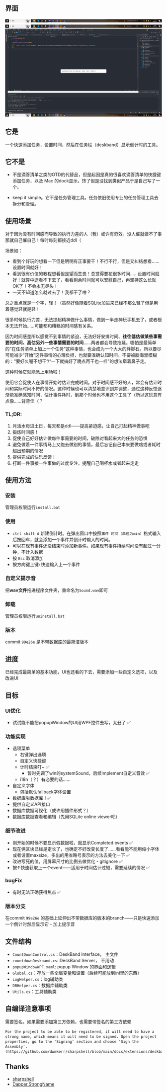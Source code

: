 ﻿## 界面
![deskband normal](./images/deskband_normal.png)
![deskband countdown](./images/deskband_countdown.png)
![popupWindow](./images/popup_window.png)

## 它是
一个快速添加任务，设置时间，然后在任务栏（deskband）显示倒计时的工具。

## 它不是
- 不是滴答清单之类的OTD的代替品，但是起因是真的很喜欢滴答清单的快捷键添加任务，以及 Mac 的dock显示。馋了但是没找到类似产品于是自己写了一个。

- keep it simple。它不是任务管理工具。任务依旧使用专业的任务管理工具去拆分和管理。

## 使用场景
对于因为没有时间感而导致的执行力差的人（我）或许有奇效。没人催就做不了事那就自己催自己！每时每刻都接近ddl（


场景如：
- 看到个好玩的想看一下但是明明有正事要干！不行不行，但是又纠结想看……设置时间就好！
- 看到很有价值的教程想看但是望而生畏！总觉得要花很多时间……设置时间就好！就算中途看不下去了，看看剩余时间就可以安慰自己，再坚持这么长就OK了！不会永无尽头！
- 一天不知道怎么就过去了！我都干了啥？


总之重点就是一个字，轻！（虽然好像随着SQLite加进来已经不那么轻了但是用着感觉轻就是轻！

很多时候执行力差，无法提起精神做什么事情，做到一半走神玩手机去了，或者根本无法开始……可能都和糟糕的时间感有关系。

因为时间感差所以感觉不到事情的紧迫，无法好好安排时间、**往往低估做某些事需要的时间、高估另外一些事情需要的时间**……两者都会导致拖延。哪怕是最简单的“在任务清单上加上一个任务”这种事情，也会成为一个大大的绊脚石。所以要尽可能减少“开始”这件事情的心理负担，也就要准确认知时间。不要被脑海里模糊的：“要好久喔不想干”/“一下就搞好了晚点再干也一样”的想法牵着鼻子走。

这种时候它就能派上用场啦！

使用它会促使人在事情开始时估计完成时间。对于时间感不好的人，常会有估计时间和实际时间不符的情况。这种时候也可以清楚地意识到并调整，通过这种反馈逐渐能准确感知时间，估计事件耗时，到那个时候也不用这个工具了（所以这玩意有点像……背背佳（？

### TL;DR:
1. 月活水母进土日，每天都是ddl——提高紧迫感，让自己打起精神做事吧
2. 锻炼时间感！
3. 促使自己好好估计做每件事需要的时间，破除对看起来大的任务的恐惧
3. 避免做着一件事情马上又跑去做别的事情，最后忘记自己本来要做啥或者耗时超出预期的情况
4. 提供完成的快乐反馈！
5. 打断一件事接一件事做的过度专注，提醒自己喝杯水或者起来走走

## 使用方法
### 安装
管理员权限运行`install.bat`

### 使用
- `ctrl shift d` 新建倒计时。在弹出窗口中按照`事件 时间（单位为min）`格式输入后按回车，就会添加一个事件并倒计时输入的时间。
- 可以在现有事件还没结束时添加新事件。如果现有事件持续时间没有超过一分钟，不计入数据
- 按 `Esc` 取消添加
- 按方向键上键`↑`快速输入上一个事件

### 自定义提示音
把**wav文件**拖进程序文件夹，重命名为`Sound.wav`即可

### 卸载
管理员权限运行`uninstall.bat`

### 版本
commit `99e26e` 是不带数据库的最简洁版本


## 进度
已经完成最简单的基本功能，UI也还看的下去，需要添加一些自定义选项，以及改进UI

## 目标

### UI优化
- 试试能不能把popupWindow的UI用WPF控件去写，太丑了 ✅

### 功能实现
- 选项菜单
	- 右键弹出选项
	- 自定义快捷键
	- 计时结束叮~ ✅
		- 暂时先调了win的systemSound，后续implement自定义音效 ✅
	- i18n（？）有必要的话……
- 自定义字体
	- 包括默认fallback字体设置
- 数据库啦数据库！✅
- 提供自定义API接口
- 数据库数据可视化（或许用插件形式？）
- 数据库数据查看和编辑（先用SQLite online viewer吧）

### 细节改进
- 刚开始的时候不要显示假数据啦，就显示Completed events ✅
- 现在俩区块已经是定长了，也确定不好改变长度了……看看能不能用缩小字体或者设置maxsize，多出的用省略号表示的方法去美化一下 ✅
- 改进写死的值，用屏幕尺寸的比例去做优化 - gitignore ✅
- 按↑快速获取上一个event——适用于时间估计过短，需要延续的情况 ✅

### bugFix
- 有时无法正确获得焦点 ✅

### 版本分支
在commit `99e26e` 的基础上延伸出不带数据库的版本的branch——只是快速添加一个倒计时然后显示它
	- 加上提示音


## 文件结构

- `CountDownControl.cs`：DeskBand Interface， 主文件
- `countdownDeskband.cs`: DeskBand Server， 不用动
- `popupWindowWPF.xaml`: popup Window 的界面和逻辑
- `Global.cs`：存放一些全局变量和设置（后续可能放到ini里的东西）
- `LogHelper.cs`：log辅助类
- `DBHelper.cs`：数据库辅助类
- `Utils.cs`：工具辅助类
## 自编译注意事项
需要签名。如果需要添加第三方依赖，也需要带签名的第三方依赖
```
For the project to be able to be registered, it will need to have a strong name, which means it will need to be signed. Open the project properties, go to the 'Signing' section and choose 'Sign the Assembly'.
(https://github.com/dwmkerr/sharpshell/blob/main/docs/extensions/deskband/deskband.md)
```

## Thanks
- [sharpshell](https://github.com/dwmkerr/sharpshell)
- [Dapper.StrongName](https://github.com/DapperLib/Dapper)


